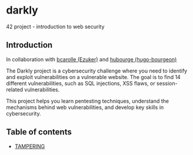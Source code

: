 # darkly
42 project - introduction to web security 


## Introduction

In collaboration with [bcarolle (Ezuker)](https://github.com/Ezuker) and [hubourge (hugo-bourgeon)](https://github.com/hugo-bourgeon)  

The Darkly project is a cybersecurity challenge where you need to identify and exploit vulnerabilities on a vulnerable website. The goal is to find 14 different vulnerabilities, such as SQL injections, XSS flaws, or session-related vulnerabilities.

This project helps you learn pentesting techniques, understand the mechanisms behind web vulnerabilities, and develop key skills in cybersecurity.

## Table of contents

- [TAMPERING](https://github.com/hugo-bourgeon/darkly/blob/main/TAMPERING/Ressources/ressources.md)
